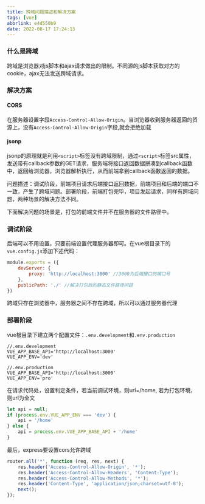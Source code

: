 ```yaml
---
title: 跨域问题描述和解决方案
tags: [vue]
abbrlink: e4d550b9
date: 2022-08-17 17:24:13
---
```


### 什么是跨域

跨域是浏览器对js脚本和ajax请求做出的限制。不同源的js脚本获取对方的cookie，ajax无法发送跨域请求。

### 解决方案

#### CORS
在服务器设置字段`Access-Control-Allow-Origin`。当浏览器收到服务器返回的资源上，没有`Access-Control-Allow-Origin`字段,就会拒绝加载

#### jsonp

jsonp的原理就是利用`<script>`标签没有跨域限制，通过`<script>`标签src属性，发送带有callback参数的GET请求，服务端将接口返回数据拼凑到callback函数中，返回给浏览器，浏览器解析执行，从而前端拿到callback函数返回的数据。


问题描述：调试阶段，前端项目请求后端接口返回数据，前端项目和后端的端口不一致，产生了跨域问题。部署阶段，前端打包完毕，项目发起请求，同样有跨域问题，两种场景的解决方法不同。

下面解决问题的场景是，打包的前端文件并不在服务器的文件路径中。

<!-- more -->

### 调试阶段

后端可以不用设置，只要前端设置代理服务器即可。在vue根目录下的`vue.config.js`添加下述代码：

```js
module.exports = ({
	devServer: {
		proxy: 'http://localhost:3000' //3000为后端接口的端口号
	},
	publicPath: './' //解决打包后的静态文件路径问题
})
```

跨域只存在浏览器中，服务器之间不存在跨域，所以可以通过服务器代理

### 部署阶段

vue根目录下建立两个配置文件：`.env.development`和`.env.production`
```
//.env.development
VUE_APP_BASE_API='http://localhost:3000'
VUE_APP_ENV='dev'
```

```
//.env.production
VUE_APP_BASE_API='http://localhost:3000'
VUE_APP_ENV='pro'
```

在请求代码处，设置判定条件，若当前调试环境，则url=/home, 	若为打包环境，则url为全文

```js
let api = null;
if (process.env.VUE_APP_ENV === 'dev') {
	api = '/home'
} else {
	api = process.env.VUE_APP_BASE_API + '/home'
}
```

最后，express要设置cors允许跨域

```js
router.all('*', function (req, res, next) {
	res.header('Access-Control-Allow-Origin', '*');
	res.header('Access-Control-Allow-Headers', 'Content-Type');
	res.header('Access-Control-Allow-Methods', '*');
	res.header('Content-Type', 'application/json;charset=utf-8');
	next();
});
```